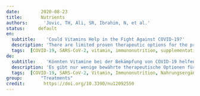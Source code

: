 ```yaml
---
date:        2020-08-23
title:       Nutrients 
authors:      'Jovic, TH, Ali, SR, Ibrahim, N, et al.'
status:     default
en:
  subtitle:    'Could Vitamins Help in the Fight Against COVID-19?'
  description: 'There are limited proven therapeutic options for the prevention and treatment of COVID-19. The role of vitamin and mineral supplementation or "immunonutrition" has previously been explored in a number of clinical trials in intensive care settings, and there are several hypotheses to support their routine use. The aim of this narrative review was to investigate whether vitamin supplementation is beneficial in COVID-19. A systematic search strategy with a narrative literature summary was designed, using the Medline, EMBASE, Cochrane Trials Register, WHO International Clinical Trial Registry, and Nexis media databases. The immune-mediating, antioxidant and antimicrobial roles of vitamins A to E were explored and their potential role in the fight against COVID-19 was evaluated. The major topics extracted for narrative synthesis were physiological and immunological roles of each vitamin, their role in respiratory infections, acute respiratory distress syndrome (ARDS), and COVID-19. Vitamins A to E highlighted potentially beneficial roles in the fight against COVID-19 via antioxidant effects, immunomodulation, enhancing natural barriers, and local paracrine signaling. Level 1 and 2 evidence supports the use of thiamine, vitamin C, and vitamin D in COVID-like respiratory diseases, ARDS, and sepsis. Although there are currently no published clinical trials due to the novelty of SARS-CoV-2 infection, there is pathophysiologic rationale for exploring the use of vitamins in this global pandemic, supported by early anecdotal reports from international groups. The final outcomes of ongoing trials of vitamin supplementation are awaited with interest.'
  tags:  [COVID-19, SARS-CoV-2, vitamin, immunonutrition, supplementation]
de: 
  subtitle:    'Könnten Vitamine bei der Bekämpfung von COVID-19 helfen?'
  description: 'Es gibt nur wenige bewährte therapeutische Optionen für die Prävention und Behandlung von COVID-19. Die Rolle der Vitamin- und Mineralstoffsupplementierung oder "Immunonutrition" wurde bereits in einer Reihe von klinischen Studien in der Intensivpflege untersucht, und mehrere Hypothesen unterstützen die routinemäßige Anwendung. Ziel dieser narrativen Übersichtsarbeit war, zu untersuchen, ob eine Vitaminsupplementierung bei COVID-19 von Vorteil ist. Eine systematische Suchstrategie mit einer narrativen Literaturzusammenfassung wurde entwickelt, wobei die Datenbanken Medline, EMBASE, Cochrane Trials Register, WHO International Clinical Trial Registry und Nexis Media verwendet wurden. Die immunvermittelnde, antioxidative und antimikrobielle Rolle der Vitamine A bis E wurde untersucht und ihre potenzielle Rolle bei der Bekämpfung von COVID-19 bewertet. Die wichtigsten Themen, die für die narrative Synthese extrahiert wurden, waren die physiologischen und immunologischen Funktionen der einzelnen Vitamine, ihre Rolle bei Atemwegsinfektionen, das akute Atemnotsyndrom (ARDS) und COVID-19. Bei den Vitaminen A bis E wurde eine potenziell nützliche Rolle im Kampf gegen COVID-19 durch antioxidative Wirkungen, Immunmodulation, Stärkung der natürlichen Barrieren und lokale parakrine Signalübertragung hervorgehoben. Belege der Stufen 1 und 2 unterstützen den Einsatz von Thiamin, Vitamin C und Vitamin D bei COVID-ähnlichen Atemwegserkrankungen, ARDS und Sepsis. Obwohl aufgrund der Neuartigkeit der SARS-CoV-2-Infektion derzeit keine klinischen Studien veröffentlicht wurden, gibt es pathophysiologische Gründe für die Erforschung des Einsatzes von Vitaminen bei dieser globalen Pandemie, die durch erste anekdotische Berichte internationaler Gruppen unterstützt werden. Die endgültigen Ergebnisse der laufenden Studien zur Vitaminsupplementierung werden mit Interesse erwartet.'
  tags:  [COVID-19, SARS-CoV-2, Vitamin, Immunonutrition, Nahrungsergänzung]
group:       "Treatments"
credit:       https://doi.org/10.3390/nu12092550
---
```

<object data="{{ page.link }}" style='height:calc(100vh - 400px); width: 100%' type='application/pdf'></object>